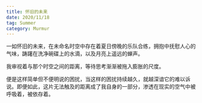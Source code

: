 ```yaml
---
title: 怀旧的未来
date: 2020/11/18
tag: Summer
category: Murmur
---
```


一如怀旧的未来，在未命名时空中存在着夏日傍晚的乐队合练，拥抱中抚慰人心的气味，踌躇在洗净碗碟上的水滴，以及月亮上遥远的蝉声。

我审视着与那个时空之间的距离，等待思考渐渐被拖入膨胀的尺度。

便是这样简单但不便明说的困扰，当这样的困扰持续越久，就越深谙它的难以诉说。即便如此，这片无法触及的距离成了我自身的一部分，渗透在现实的空气中被呼吸着，被依存着。
